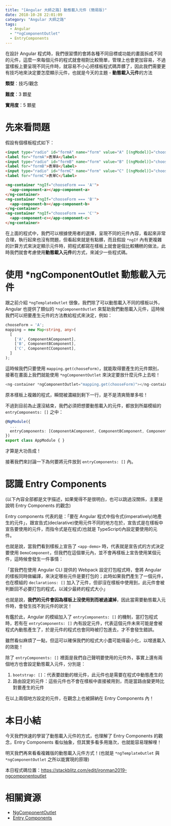 ```yaml
---
title: "[Angular 大師之路] 動態載入元件 (簡易版)"
date: 2018-10-28 22:01:09
category: "Angular 大師之路"
tags:
  - Angular
  - "*ngComponentOutlet"
  - EntryComponents
---
```


在設計 Angular 程式時，我們很習慣的會將各種不同目標或功能的畫面拆成不同的元件，這麼一來每個元件的程式就會相對比較簡單，管理上也會更加容易，不過當樣板上要呈現不同元件時，就容易不小心把樣板程式碼弄髒了，因此我們需要更有技巧地來決定要怎麼顯示元件，也就是今天的主題 - **動態載入元件**的方法

<!-- more -->

**類型**：技巧/觀念

**難度**：3 顆星

**實用度**：5 顆星

# 先來看問題

假設有個樣板程式如下：

```html
<input type="radio" id="formA" name="form" value="A" [(ngModel)]="chooseForm">
<label for="formA">表單A</label>
<input type="radio" id="formB" name="form" value="B" [(ngModel)]="chooseForm">
<label for="formB">表單B</label>
<input type="radio" id="formC" name="form" value="C" [(ngModel)]="chooseForm">
<label for="formC">表單C</label>

<ng-container *ngIf="chooseForm === 'A'">
  <app-component-a></app-component-a>
</ng-container>
<ng-container *ngIf="chooseForm === 'B'">
  <app-component-b></app-component-b>
</ng-container>
<ng-container *ngIf="chooseForm === 'C'">
  <app-component-c></app-component-c>
</ng-container>
```

在上面的程式中，我們可以根據使用者的選擇，呈現不同的元件內容，看起來非常合理，執行起來也沒有問題，但看起來就是有點髒，而且假設 `*ngIf` 內有更複雜的計算方式來決定顯示元件時，把程式都寫在樣板上就會是個比較糟糕的做法，此時我們就會考慮使用**動態載入元件**的方式，來減少一些程式碼。

# 使用 *ngComponentOutlet 動態載入元件

跟之前介紹 `*ngTemplateOutlet` 很像，我們除了可以動態載入不同的樣板以外，Angular 也提供了類似的 `*ngComponentOutlet` 來幫助我們動態載入元件，這時候我們可以把要產生元件的方法教給程式來決定，例如：

```typescript
chooseForm = 'A';
mapping = new Map<string, any>(
  [
    ['A', ComponentAComponent],
    ['B', ComponentBComponent],
    ['C', ComponentCComponent],
  ]
);
```

這時候我們只要使用 `mapping.get(chooseForm)`，就能取得要產生的元件類別，接著在畫面上我們就能使用 `*ngComponentOutlet` 來決定要放什麼元件上去啦！

```typescript
<ng-container *ngComponentOutlet="mapping.get(chooseForm)"></ng-container>
```

原本樣板上複雜的程式，瞬間被濃縮到剩下一行，是不是清爽簡單多啦！

不過到目前為止還沒結束，我們必須把想要動態載入的元件，都放到所屬模組的 `entryComponents: []` 之中：

```typescript
@NgModule({
  ...
  entryComponents: [ComponentAComponent, ComponentBComponent, ComponentCComponent]
})
export class AppModule { }
```

才算是大功告成！

接著我們來討論一下為何要將元件放到 `entryComponents: []` 內。

# 認識 Entry Components

(以下內容全部都是文字描述，如果覺得不是很明白，也可以跳過沒關係，主要是說明 Entry Components 的觀念)

Entry components 代表的是：「要在 Angular 程式中指令式(imperatively)地產生的元件」，跟宣告式(declarative)使用元件不同的地方在於，宣告式是在樣板中宣告要使用的元件，而指令式是在程式(也就是 TypeScript)內設定要使用的元件。

也就是說，當我們看到樣板上宣告了 `<app-demo>` 時，代表就是宣告式的方式決定要使用 `DemoComponent`，但我們在這個單元內，並不會再樣板上宣告使用某個元件，這時候會發生一件事情：

「當我們在使用 Angular CLI 提供的 Webpack 設定打包程式時，會將 Angular 的樣板同時做編譯，來決定哪些元件是要打包的；此時如果我們產生了一個元件，也在模組的 `declarations: []` 加入了元件，但卻沒在樣板中使用到，此元件會被判斷回不必要打包的程式，以減少最終的程式大小」

也就是說，**我們的元件會因為樣板上沒使用到而被過濾掉**，因此當需要動態載入元件時，會發生找不到元件的狀況！

有鑑於此，Angular 的模組加入了 `entryComponents: []` 的機制，當打包程式時，若有在 `entryComponents: []` 內有設定元件，代表這個元件未來可能是會被程式內動態產生了，於是元件的程式也會同時被打包進去，才不會發生錯誤。

雖然看似麻煩了一點，但這可以確保我們的程式大小盡可能得最小化，以增進載入的效能！

除了 `entryComponents: []` 裡面是我們自己聲明要使用的元件外，事實上還有兩個地方也會設定動態載入元件，分別是：

1. `bootstrap: []`：代表要啟動的根元件，此元件也是需要在程式中動態產生的
2. 路由設定的元件：這些元件也不會在樣板中直接被用到，而是當路由變更時比對要產生的元件

在以上兩個地方設定的元件，在觀念上也被歸納在 Entry Components 內！

# 本日小結

今天我們快速的學習了動態載入元件的方式，也理解了 Entry Components 的觀念，Entry Components 看似抽象，但其實多看多用幾次，也就能容易理解哩！

明天我們再來看看複雜版的動態載入元件方式！(也就是 `*ngTemplateOutlet` 與 `*ngComponentOutlet` 之所以能實現的原理)

本日程式碼位置：https://stackblitz.com/edit/ironman2019-ngcomponentoutlet

# 相關資源

- [NgComponentOutlet](https://angular.io/api/common/NgComponentOutlet)
- [Entry Components](https://angular.io/guide/entry-components)
